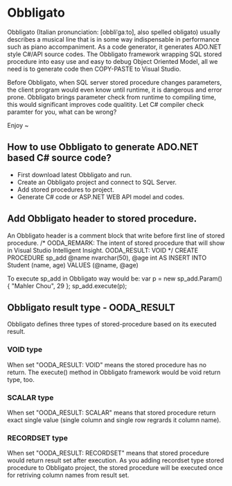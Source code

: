 # Obbligato
Obbligato (Italian pronunciation: [obbliˈɡaːto], also spelled obligato) usually describes a musical line that is in some way indispensable in performance such as piano accompaniment. As a code generator, it generates ADO.NET style C#/API source codes. The Obbligato framework wrapping SQL stored procedure into easy use and easy to debug Object Oriented Model, all we need is to generate code then COPY-PASTE to Visual Studio. 

Before Obbligato, when SQL server stored procedure changes parameters, the client program would even know until runtime, it is dangerous and error prone. Obbligato brings parameter check from runtime to compiling time, this would significant improves code qualitity. Let C# compiler check paramter for you, what can be wrong? 

Enjoy ~ 

## How to use Obbligato to generate ADO.NET based C# source code?
* First download latest Obbligato and run.
* Create an Obbligato project and connect to SQL Server.
* Add stored procedures to project.
* Generate C# code or ASP.NET WEB API model and codes.

## Add Obbligato header to stored procedure.
An Obbligato header is a comment block that write before first line of stored procedure. 
    /* 
      OODA_REMARK: The intent of stored procedure that will show in Visual Studio Intelligent Insight.
      OODA_RESULT: VOID
    */
    CREATE PROCEDURE sp_add
      @name     nvarchar(50),
      @age      int
    AS 
      INSERT INTO Student (name, age) VALUES (@name, @age)

To execute sp_add in Obbligato way would be: 
    var p = new sp_add.Param() { "Mahler Chou", 29 };
    sp_add.execute(p);

## Obbligato result type - OODA_RESULT
Obbligato defines three types of stored-procedure based on its executed result. 
### VOID type
When set "OODA_RESULT: VOID" means the stored procedure has no return. The execute() method in Obbligato framework would be void return type, too.
### SCALAR type
When set "OODA_RESULT: SCALAR" means that stored procedure return exact single value (single column and single row regrards it column name).
### RECORDSET type
When set "OODA_RESULT: RECORDSET" means that stored procedure would return result set after execution. As you adding recordset type stored procedure to Obbligato project, the stored procedure will be executed once for retriving column names from result set.
